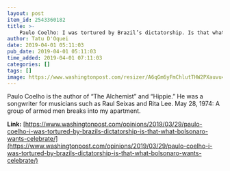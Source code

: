 ```yaml
---
layout: post
item_id: 2543360182
title: >-
    Paulo Coelho: I was tortured by Brazil’s dictatorship. Is that what Bolsonaro wants to celebrate?
author: Tatu D'Oquei
date: 2019-04-01 05:11:03
pub_date: 2019-04-01 05:11:03
time_added: 2019-04-01 07:11:03
categories: []
tags: []
image: https://www.washingtonpost.com/resizer/A6qGm6yFmChlutTHW2PXauvu4yA=/1484x0/arc-anglerfish-washpost-prod-washpost.s3.amazonaws.com/public/BHPOCUGMCVAZPJ54FPFKH3H7CQ.tif
---
```


Paulo Coelho is the author of “The Alchemist” and “Hippie.” He was a songwriter for musicians such as Raul Seixas and Rita Lee. May 28, 1974: A group of armed men breaks into my apartment.

**Link:** [https://www.washingtonpost.com/opinions/2019/03/29/paulo-coelho-i-was-tortured-by-brazils-dictatorship-is-that-what-bolsonaro-wants-celebrate/](https://www.washingtonpost.com/opinions/2019/03/29/paulo-coelho-i-was-tortured-by-brazils-dictatorship-is-that-what-bolsonaro-wants-celebrate/)

